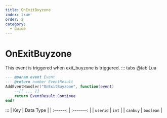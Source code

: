 ```yaml
---
title: OnExitBuyzone
index: true
order: 2
category:
  - Guide
---
```


# OnExitBuyzone
This event is triggered when exit_buyzone is triggered.
::: tabs
@tab Lua
```lua
--- @param event Event
--- @return number EventResult
AddEventHandler("OnExitBuyzone", function(event)
    --[[ ... ]]
    return EventResult.Continue
end)
```

:::
|    Key   | Data Type |
| :------: | :-------: |
| `userid` |   `int`   |
| `canbuy` | `boolean` |